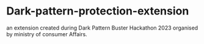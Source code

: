 # Dark-pattern-protection-extension
an extension created during Dark Pattern Buster Hackathon 2023 organised by ministry of consumer Affairs.
